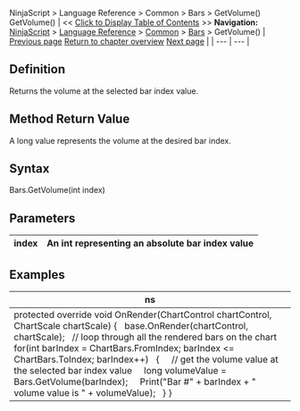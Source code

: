 ﻿
NinjaScript \> Language Reference \> Common \> Bars \> GetVolume()
GetVolume()
| \<\< [Click to Display Table of Contents](getvolume.md) \>\> **Navigation:**     [NinjaScript](ninjascript.md) \> [Language Reference](language_reference_wip.md) \> [Common](common.md) \> [Bars](bars.md) \> GetVolume() | [Previous page](gettime.md) [Return to chapter overview](bars.md) [Next page](isfirstbarofsession.md) |
| --- | --- |
## Definition
Returns the volume at the selected bar index value.
 
## Method Return Value
A long value represents the volume at the desired bar index.
## 
## Syntax
Bars.GetVolume(int index)
 
## Parameters
| index | An int representing an absolute bar index value |
| --- | --- |

## Examples
| ns |
| --- |
| protected override void OnRender(ChartControl chartControl, ChartScale chartScale) {    base.OnRender(chartControl, chartScale);    // loop through all the rendered bars on the chart    for(int barIndex \= ChartBars.FromIndex; barIndex \<\= ChartBars.ToIndex; barIndex\+\+)    {      // get the volume value at the selected bar index value      long volumeValue \= Bars.GetVolume(barIndex);      Print("Bar \#" \+ barIndex \+ " volume value is " \+ volumeValue);    } } |
